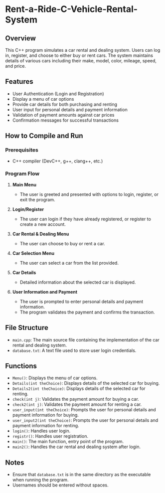 # Rent-a-Ride-C-Vehicle-Rental-System

## Overview
This C++ program simulates a car rental and dealing system. Users can log in, register, and choose to either buy or rent cars. The system maintains details of various cars including their make, model, color, mileage, speed, and price.

## Features
- User Authentication (Login and Registration)
- Display a menu of car options
- Provide car details for both purchasing and renting
- User input for personal details and payment information
- Validation of payment amounts against car prices
- Confirmation messages for successful transactions

## How to Compile and Run

### Prerequisites
- C++ compiler (DevC++, g++, clang++, etc.)

### Program Flow
1. **Main Menu**
   - The user is greeted and presented with options to login, register, or exit the program.

2. **Login/Register**
   - The user can login if they have already registered, or register to create a new account.

3. **Car Rental & Dealing Menu**
   - The user can choose to buy or rent a car.

4. **Car Selection Menu**
   - The user can select a car from the list provided.

5. **Car Details**
   - Detailed information about the selected car is displayed.

6. **User Information and Payment**
   - The user is prompted to enter personal details and payment information.
   - The program validates the payment and confirms the transaction.

## File Structure
- `main.cpp`: The main source file containing the implementation of the car rental and dealing system.
- `database.txt`: A text file used to store user login credentials.

## Functions
- `Menu()`: Displays the menu of car options.
- `Details(int theChoice)`: Displays details of the selected car for buying.
- `Details2(int theChoice)`: Displays details of the selected car for renting.
- `check(int j)`: Validates the payment amount for buying a car.
- `check2(int j)`: Validates the payment amount for renting a car.
- `user_input(int theChoice)`: Prompts the user for personal details and payment information for buying.
- `user_input2(int theChoice)`: Prompts the user for personal details and payment information for renting.
- `login()`: Handles user login.
- `registr()`: Handles user registration.
- `main()`: The main function, entry point of the program.
- `main2()`: Handles the car rental and dealing system after login.

## Notes
- Ensure that `database.txt` is in the same directory as the executable when running the program.
- Usernames should be entered without spaces.

